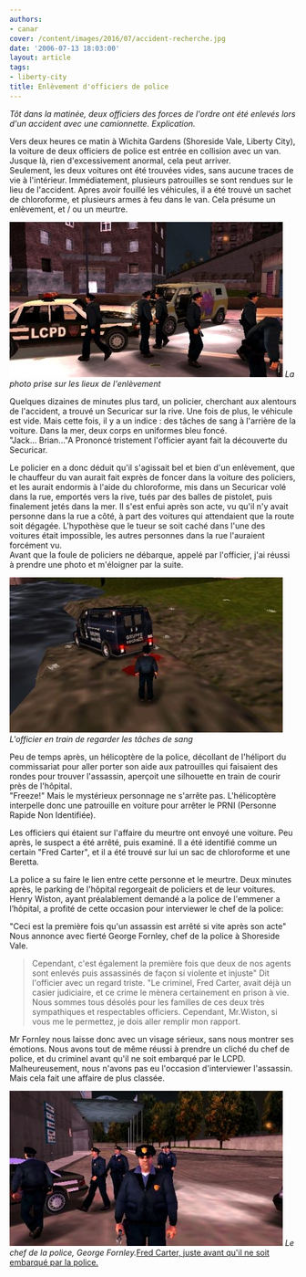 ```yaml
---
authors:
- canar
cover: /content/images/2016/07/accident-recherche.jpg
date: '2006-07-13 18:03:00'
layout: article
tags:
- liberty-city
title: Enlèvement d'officiers de police
---
```



_Tôt dans la matinée, deux officiers des forces de l'ordre ont été enlevés lors d'un accident avec une camionnette. Explication._

Vers deux heures ce matin à Wichita Gardens (Shoreside Vale, Liberty City), la voiture de deux officiers de police est entrée en collision avec un van. Jusque là, rien d'excessivement anormal, cela peut arriver.  
Seulement, les deux voitures ont été trouvées vides, sans aucune traces de vie à l'intérieur. Immédiatement, plusieurs patrouilles se sont rendues sur le lieu de l'accident. Apres avoir fouillé les véhicules, il a été trouvé un sachet de chloroforme, et plusieurs armes à feu dans le van. Cela présume un enlèvement, et / ou un meurtre.

![La photo prise sur les lieux de l'enlèvement](/content/images/2016/07/accident-recherche.jpg)
_La photo prise sur les lieux de l'enlèvement_

Quelques dizaines de minutes plus tard, un policier, cherchant aux alentours de l'accident, a trouvé un Securicar sur la rive. Une fois de plus, le véhicule est vide. Mais cette fois, il y a un indice : des tâches de sang à l'arrière de la voiture. Dans la mer, deux corps en uniformes bleu foncé.  
"Jack... Brian..."A Prononcé tristement l'officier ayant fait la découverte du Securicar.

Le policier en a donc déduit qu'il s'agissait bel et bien d'un enlèvement, que le chauffeur du van aurait fait exprès de foncer dans la voiture des policiers, et les aurait endormis à l'aide du chloroforme, mis dans un Securicar volé dans la rue, emportés vers la rive, tués par des balles de pistolet, puis finalement jetés dans la mer. Il s'est enfui après son acte, vu qu'il n'y avait personne dans la rue a côté, à part des voitures qui attendaient que la route soit dégagée. L'hypothèse que le tueur se soit caché dans l'une des voitures était impossible, les autres personnes dans la rue l'auraient forcément vu.  
Avant que la foule de policiers ne débarque, appelé par l'officier, j'ai réussi à prendre une photo et m'éloigner par la suite.

![L'officier en train de regarder les tâches de sang](/content/images/2016/07/trouvaille-crime.jpg)
_L'officier en train de regarder les tâches de sang_

Peu de temps après, un hélicoptère de la police, décollant de l'héliport du commissariat pour aller porter son aide aux patrouilles qui faisaient des rondes pour trouver l'assassin, aperçoit une silhouette en train de courir près de l'hôpital.  
"Freeze!" Mais le mystérieux personnage ne s'arrête pas. L'hélicoptère interpelle donc une patrouille en voiture pour arrêter le PRNI (Personne Rapide Non Identifiée).

Les officiers qui étaient sur l'affaire du meurtre ont envoyé une voiture. Peu après, le suspect a été arrêté, puis examiné. Il a été identifié comme un certain "Fred Carter", et il a été trouvé sur lui un sac de chloroforme et une Beretta.

La police a su faire le lien entre cette personne et le meurtre. Deux minutes après, le parking de l'hôpital regorgeait de policiers et de leur voitures.  
Henry Wiston, ayant préalablement demandé a la police de l'emmener a l’hôpital, a profité de cette occasion pour interviewer le chef de la police:

"Ceci est la première fois qu'un assassin est arrêté si vite après son acte" Nous annonce avec fierté George Fornley, chef de la police à Shoreside Vale.

> Cependant, c'est également la première fois que deux de nos agents sont enlevés puis assassinés de façon si violente et injuste" Dit l'officier avec un regard triste. "Le criminel, Fred Carter, avait déjà un casier judiciaire, et ce crime le mènera certainement en prison à vie. Nous sommes tous désolés pour les familles de ces deux très sympathiques et respectables officiers. Cependant, Mr.Wiston, si vous me le permettez, je dois aller remplir mon rapport.

Mr Fornley nous laisse donc avec un visage sérieux, sans nous montrer ses émotions. Nous avons tout de même réussi à prendre un cliché du chef de police, et du criminel avant qu'il ne soit embarqué par le LCPD. Malheureusement, nous n'avons pas eu l'occasion d'interviewer l'assassin.  
Mais cela fait une affaire de plus classée.

![Le chef de la police, George Fornley.](/content/images/2016/07/enquete_resolue.jpg)
_Le chef de la police, George Fornley._[Fred Carter, juste avant qu'il ne soit embarqué par la police.](/content/images/2016/07/arrestation_criminel.jpg)